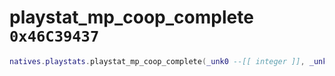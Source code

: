 # playstat_mp_coop_complete `0x46C39437`

```lua
natives.playstats.playstat_mp_coop_complete(_unk0 --[[ integer ]], _unk1 --[[ integer ]], _unk2 --[[ integer ]], _unk3 --[[ integer ]], _unk4 --[[ integer ]], _unk5 --[[ integer ]])
```